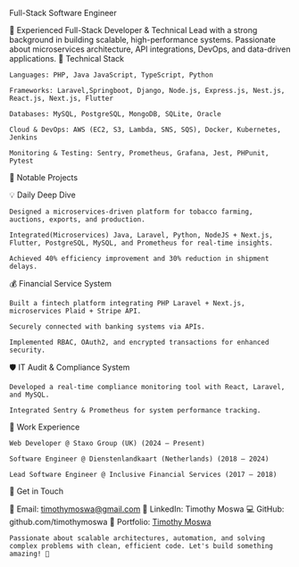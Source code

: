 Full-Stack Software Engineer

🚀 Experienced Full-Stack Developer & Technical Lead with a strong background in building scalable, high-performance systems. Passionate about microservices architecture, API integrations, DevOps, and data-driven applications.
🔹 Technical Stack

    Languages: PHP, Java JavaScript, TypeScript, Python

    Frameworks: Laravel,Springboot, Django, Node.js, Express.js, Nest.js, React.js, Next.js, Flutter

    Databases: MySQL, PostgreSQL, MongoDB, SQLite, Oracle

    Cloud & DevOps: AWS (EC2, S3, Lambda, SNS, SQS), Docker, Kubernetes, Jenkins

    Monitoring & Testing: Sentry, Prometheus, Grafana, Jest, PHPunit, Pytest

🔹 Notable Projects

💡 Daily Deep Dive

    Designed a microservices-driven platform for tobacco farming, auctions, exports, and production.

    Integrated(Microservices) Java, Laravel, Python, NodeJS + Next.js, Flutter, PostgreSQL, MySQL, and Prometheus for real-time insights.

    Achieved 40% efficiency improvement and 30% reduction in shipment delays.

💰 Financial Service System

    Built a fintech platform integrating PHP Laravel + Next.js, microservices Plaid + Stripe API.

    Securely connected with banking systems via APIs.

    Implemented RBAC, OAuth2, and encrypted transactions for enhanced security.

🛡️ IT Audit & Compliance System

    Developed a real-time compliance monitoring tool with React, Laravel, and MySQL.

    Integrated Sentry & Prometheus for system performance tracking.

🔹 Work Experience

    Web Developer @ Staxo Group (UK) (2024 – Present)

    Software Engineer @ Dienstenlandkaart (Netherlands) (2018 – 2024)

    Lead Software Engineer @ Inclusive Financial Services (2017 – 2018)

🔹 Get in Touch

📧 Email: timothymoswa@gmail.com
🔗 LinkedIn: Timothy Moswa
💻 GitHub: github.com/timothymoswa
🔗 Portfolio: [Timothy Moswa](https://tmoswa.github.io/)

    Passionate about scalable architectures, automation, and solving complex problems with clean, efficient code. Let's build something amazing! 🚀
